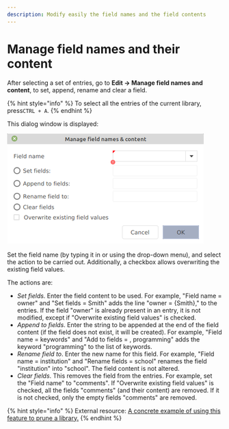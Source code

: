 ```yaml
---
description: Modify easily the field names and the field contents
---
```


# Manage field names and their content

After selecting a set of entries, go to  **Edit → Manage field names and content**, to set, append, rename and clear a field.

{% hint style="info" %}
​To select all the entries of the current library, press`CTRL + A`.
{% endhint %}

This dialog window is displayed:

![](../.gitbook/assets/managefieldnamecontent-v5.2.png)

Set the field name \(by typing it in or using the drop-down menu\), and select the action to be carried out. Additionally, a checkbox allows overwriting the existing field values.

The actions are:

* _Set fields._ Enter the field content to be used. For example, "Field name = owner" and "Set fields = Smith"  adds the line "owner = {Smith}," to the entries. If the field "owner" is already present in an entry, it is not modified, except if "Overwrite existing field values" is checked.
* _Append to fields_. Enter the string to be appended at the end of the field content \(if the field does not exist, it will be created\). For example, "Field name = keywords" and "Add to fields = , programming"  adds the keyword "programming" to the list of keywords.
* _Rename field to_. Enter the new name for this field. For example, "Field name = institution" and "Rename fields = school" renames the field "institution" into "school". The field content is not altered.​
* _Clear fields_. This removes the field from the entries. For example, set the "Field name"  to "comments". If "Overwrite existing field values" is checked, all the fields "comments" \(and their content\) are removed. If it is not checked, only the empty fields "comments" are removed.

{% hint style="info" %}
External resource: [A concrete example of using this feature to prune a library.​](http://tex.my/pruning-bib-files-with-jabref/)
{% endhint %}



